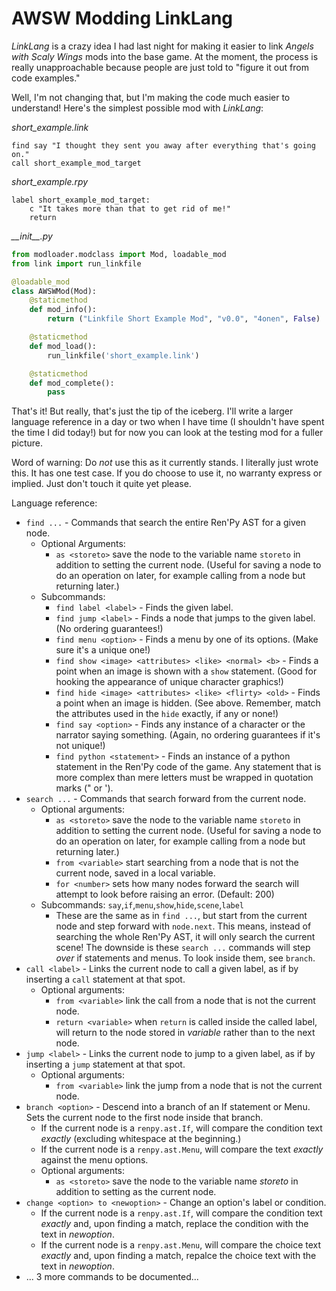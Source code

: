 # AWSW Modding LinkLang

*LinkLang* is a crazy idea I had last night for making it easier to link *Angels with Scaly Wings* mods into the base game. At the moment, the process is really unapproachable because people are just told to "figure it out from code examples."

Well, I'm not changing that, but I'm making the code much easier to understand! Here's the simplest possible mod with *LinkLang*:

*short_example.link*
```
find say "I thought they sent you away after everything that's going on."
call short_example_mod_target
```

*short_example.rpy*
```
label short_example_mod_target:
    c "It takes more than that to get rid of me!"
    return
```

*\_\_init\_\_.py*
```py
from modloader.modclass import Mod, loadable_mod
from link import run_linkfile

@loadable_mod
class AWSWMod(Mod):
    @staticmethod
    def mod_info():
        return ("Linkfile Short Example Mod", "v0.0", "4onen", False)

    @staticmethod
    def mod_load():
        run_linkfile('short_example.link')

    @staticmethod
    def mod_complete():
        pass
```

That's it! But really, that's just the tip of the iceberg. I'll write a larger language reference in a day or two when I have time (I shouldn't have spent the time I did today!) but for now you can look at the testing mod for a fuller picture.

Word of warning: Do _not_ use this as it currently stands. I literally just wrote this. It has one test case. If you do choose to use it, no warranty express or implied. Just don't touch it quite yet please.

Language reference:

+ `find ...` - Commands that search the entire Ren'Py AST for a given node.
    + Optional Arguments:
        + `as <storeto>` save the node to the variable name `storeto` in addition to setting the current node. (Useful for saving a node to do an operation on later, for example calling from a node but returning later.)
    + Subcommands:
        + `find label <label>` - Finds the given label.
        + `find jump <label>` - Finds a node that jumps to the given label. (No ordering guarantees!)
        + `find menu <option>` - Finds a menu by one of its options. (Make sure it's a unique one!)
        + `find show <image> <attributes> <like> <normal> <b>` - Finds a point when an image is shown with a `show` statement. (Good for hooking the appearance of unique character graphics!)
        + `find hide <image> <attributes> <like> <flirty> <old>` - Finds a point when an image is hidden. (See above. Remember, match the attributes used in the `hide` exactly, if any or none!) 
        + `find say <option>` - Finds any instance of a character or the narrator saying something. (Again, no ordering guarantees if it's not unique!)
        + `find python <statement>` - Finds an instance of a python statement in the Ren'Py code of the game. Any statement that is more complex than mere letters must be wrapped in quotation marks (" or ').
+ `search ...` - Commands that search forward from the current node.
    + Optional arguments:
        + `as <storeto>` save the node to the variable name `storeto` in addition to setting the current node. (Useful for saving a node to do an operation on later, for example calling from a node but returning later.)
        + `from <variable>` start searching from a node that is not the current node, saved in a local variable.
        + `for <number>` sets how many nodes forward the search will attempt to look before raising an error. (Default: 200)
    + Subcommands: `say`,`if`,`menu`,`show`,`hide`,`scene`,`label`
        + These are the same as in `find ...`, but start from the current node and step forward with `node.next`. This means, instead of searching the whole Ren'Py AST, it will only search the current scene! The downside is these `search ...` commands will step _over_ if statements and menus. To look inside them, see `branch`.
+ `call <label>` - Links the current node to call a given label, as if by inserting a `call` statement at that spot.
    + Optional arguments:
        + `from <variable>` link the call from a node that is not the current node.
        + `return <variable>` when `return` is called inside the called label, will return to the node stored in *variable* rather than to the next node.
+ `jump <label>` - Links the current node to jump to a given label, as if by inserting a `jump` statement at that spot.
    + Optional arguments:
        + `from <variable>` link the jump from a node that is not the current node.
+ `branch <option>` - Descend into a branch of an If statement or Menu. Sets the current node to the first node inside that branch.
    + If the current node is a `renpy.ast.If`, will compare the condition text _exactly_ (excluding whitespace at the beginning.)
    + If the current node is a `renpy.ast.Menu`, will compare the text _exactly_ against the menu options.
    + Optional arguments:
        + `as <storeto>` save the node to the variable name *storeto* in addition to setting as the current node.
+ `change <option> to <newoption>` - Change an option's label or condition.
    + If the current node is a `renpy.ast.If`, will compare the condition text _exactly_ and, upon finding a match, replace the condition with the text in *newoption*.
    + If the current node is a `renpy.ast.Menu`, will compare the choice text _exactly_ and, upon finding a match, repalce the choice text with the text in *newoption*.
+ ... 3 more commands to be documented...
